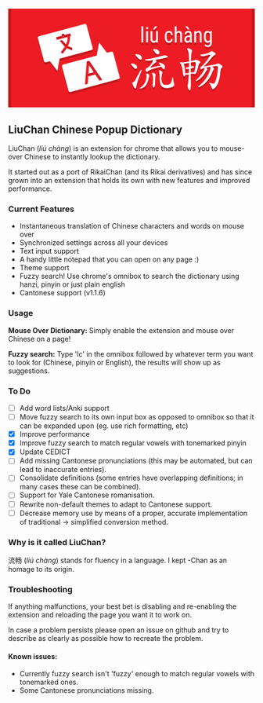 ![Logo](/release/marquee.png)
## LiuChan Chinese Popup Dictionary
LiuChan (*liú chàng*) is an extension for chrome that allows you to mouse-over Chinese to instantly lookup the dictionary.

It started out as a port of RikaiChan (and its Rikai derivatives) and has since grown into an extension that holds its own with new features and improved performance.

### Current Features 

* Instantaneous translation of Chinese characters and words on mouse over
* Synchronized settings across all your devices
* Text input support
* A handy little notepad that you can open on any page :)
* Theme support
* Fuzzy search! Use chrome's omnibox to search the dictionary using hanzi, pinyin or just plain english
* Cantonese support (v1.1.6)

### Usage

**Mouse Over Dictionary:** Simply enable the extension and mouse over Chinese on a page!

**Fuzzy search:** Type 'lc' in the omnibox followed by whatever term you want to look for (Chinese, pinyin or English), the results will show up as suggestions.

### To Do

- [ ] Add word lists/Anki support
- [ ] Move fuzzy search to its own input box as opposed to omnibox so that it can be expanded upon (eg. use rich formatting, etc)
- [x] Improve performance
- [x] Improve fuzzy search to match regular vowels with tonemarked pinyin
- [x] Update CEDICT
- [ ] Add missing Cantonese pronunciations (this may be automated, but can lead to inaccurate entries).
- [ ] Consolidate definitions (some entries have overlapping definitions; in many cases these can be combined).
- [ ] Support for Yale Cantonese romanisation.
- [ ] Rewrite non-default themes to adapt to Cantonese support.
- [ ] Decrease memory use by means of a proper, accurate implementation of traditional -> simplified conversion method.

### Why is it called LiuChan?

流畅 (*liú chàng*) stands for fluency in a language. I kept -Chan as an homage to its origin.

### Troubleshooting

If anything malfunctions, your best bet is disabling and re-enabling the extension and reloading the page you want it to work on.

In case a problem persists please open an issue on github and try to describe as clearly as possible how to recreate the problem.

#### Known issues:

- Currently fuzzy search isn't 'fuzzy' enough to match regular vowels with tonemarked ones.
- Some Cantonese pronunciations missing.